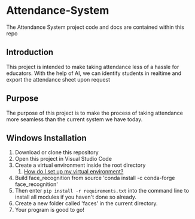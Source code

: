# Attendance-System
The Attendance System project code and docs are contained within this repo

## Introduction ##
This project is intended to make taking attendance less of a hassle for educators. With the help of AI, we can identify students in realtime and export the attendance sheet upon request

## Purpose ##
The purpose of this project is to make the process of taking attendance more seamless than the current system we have today.

## Windows Installation ##
1. Download or clone this repository
2. Open this project in Visual Studio Code
3. Create a virtual environment inside the root directory
    1. [How do I set up my virtual environment?](https://gist.github.com/MichaelCurrin/3a4d14ba1763b4d6a1884f56a01412b7)
4. Build face_recognition from source 'conda install -c conda-forge face_recognition'
5. Then enter `pip install -r requirements.txt` into the command line to install all modules if you haven't done so already.
6. Create a new folder called 'faces' in the current directory.
7. Your program is good to go!
